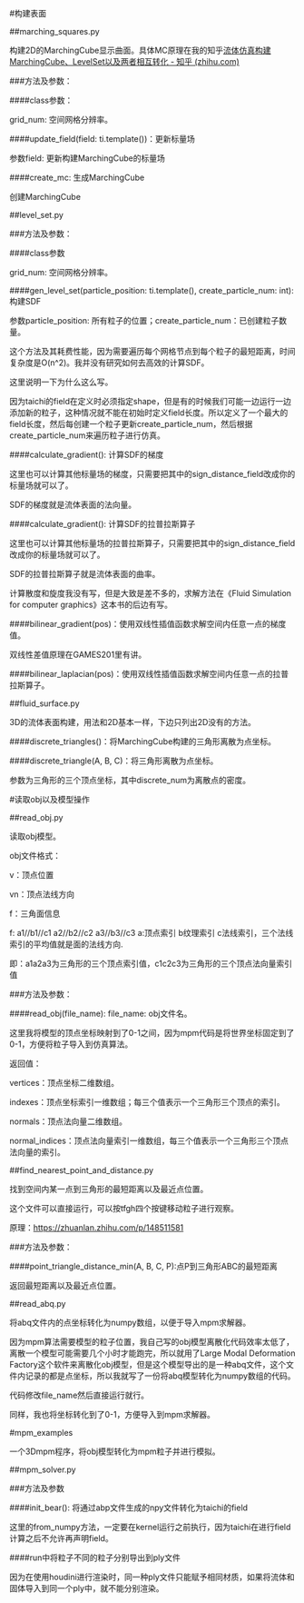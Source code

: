 #构建表面

##marching_squares.py

构建2D的MarchingCube显示曲面。具体MC原理在我的知乎[流体仿真构建MarchingCube、LevelSet以及两者相互转化 - 知乎 (zhihu.com)](https://zhuanlan.zhihu.com/p/495674830)

###方法及参数：

####class参数：

grid_num:  空间网格分辨率。

####update_field(field: ti.template())：更新标量场

参数field: 更新构建MarchingCube的标量场

####create_mc: 生成MarchingCube

创建MarchingCube

##level_set.py

###方法及参数：

####class参数

grid_num: 空间网格分辨率。

####gen_level_set(particle_position: ti.template(), create_particle_num: int): 构建SDF

 参数particle_position: 所有粒子的位置；create_particle_num：已创建粒子数量。

这个方法及其耗费性能，因为需要遍历每个网格节点到每个粒子的最短距离，时间复杂度是O(n^2)。我并没有研究如何去高效的计算SDF。

这里说明一下为什么这么写。

因为taichi的field在定义时必须指定shape，但是有的时候我们可能一边运行一边添加新的粒子，这种情况就不能在初始时定义field长度。所以定义了一个最大的field长度，然后每创建一个粒子更新create_particle_num，然后根据create_particle_num来遍历粒子进行仿真。

####calculate_gradient(): 计算SDF的梯度

这里也可以计算其他标量场的梯度，只需要把其中的sign_distance_field改成你的标量场就可以了。

SDF的梯度就是流体表面的法向量。

####calculate_gradient(): 计算SDF的拉普拉斯算子

这里也可以计算其他标量场的拉普拉斯算子，只需要把其中的sign_distance_field改成你的标量场就可以了。

SDF的拉普拉斯算子就是流体表面的曲率。

计算散度和旋度我没有写，但是大致是差不多的，求解方法在《Fluid Simulation for computer graphics》这本书的后边有写。

####bilinear_gradient(pos)：使用双线性插值函数求解空间内任意一点的梯度值。

双线性差值原理在GAMES201里有讲。

####bilinear_laplacian(pos)：使用双线性插值函数求解空间内任意一点的拉普拉斯算子。

##fluid_surface.py

3D的流体表面构建，用法和2D基本一样，下边只列出2D没有的方法。

####discrete_triangles()：将MarchingCube构建的三角形离散为点坐标。

####discrete_triangle(A, B, C)：将三角形离散为点坐标。

参数为三角形的三个顶点坐标，其中discrete_num为离散点的密度。

#读取obj以及模型操作

##read_obj.py

读取obj模型。

obj文件格式：

v：顶点位置

vn：顶点法线方向

f：三角面信息

f: a1//b1//c1 a2//b2//c2 a3//b3//c3 a:顶点索引 b纹理索引 c法线索引，三个法线索引的平均值就是面的法线方向.

即：a1a2a3为三角形的三个顶点索引值，c1c2c3为三角形的三个顶点法向量索引值

###方法及参数：

####read_obj(file_name): file_name: obj文件名。

这里我将模型的顶点坐标映射到了0-1之间，因为mpm代码是将世界坐标固定到了0-1，方便将粒子导入到仿真算法。

返回值：

vertices：顶点坐标二维数组。

indexes：顶点坐标索引一维数组；每三个值表示一个三角形三个顶点的索引。

normals：顶点法向量二维数组。

normal_indices：顶点法向量索引一维数组，每三个值表示一个三角形三个顶点法向量的索引。

##find_nearest_point_and_distance.py

找到空间内某一点到三角形的最短距离以及最近点位置。

这个文件可以直接运行，可以按tfgh四个按键移动粒子进行观察。

原理：https://zhuanlan.zhihu.com/p/148511581

###方法及参数：

####point_triangle_distance_min(A, B, C, P):点P到三角形ABC的最短距离

返回最短距离以及最近点位置。

##read_abq.py

将abq文件内的点坐标转化为numpy数组，以便于导入mpm求解器。

因为mpm算法需要模型的粒子位置，我自己写的obj模型离散化代码效率太低了，离散一个模型可能需要几个小时才能跑完，所以就用了Large Modal Deformation Factory这个软件来离散化obj模型，但是这个模型导出的是一种abq文件，这个文件内记录的都是点坐标，所以我就写了一份将abq模型转化为numpy数组的代码。

代码修改file_name然后直接运行就行。

同样，我也将坐标转化到了0-1，方便导入到mpm求解器。

#mpm_examples

一个3Dmpm程序，将obj模型转化为mpm粒子并进行模拟。

##mpm_solver.py

###方法及参数

####init_bear(): 将通过abp文件生成的npy文件转化为taichi的field

这里的from_numpy方法，一定要在kernel运行之前执行，因为taichi在进行field计算之后不允许再声明field。

####run中将粒子不同的粒子分别导出到ply文件

因为在使用houdini进行渲染时，同一种ply文件只能赋予相同材质，如果将流体和固体导入到同一个ply中，就不能分别渲染。